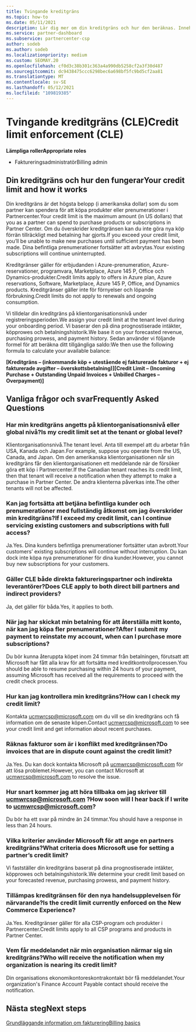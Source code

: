 ```yaml
---
title: Tvingande kreditgräns
ms.topic: how-to
ms.date: 05/11/2021
description: Lär dig mer om din kreditgräns och hur den beräknas. Innehåller vanliga frågor och svar.
ms.service: partner-dashboard
ms.subservice: partnercenter-csp
author: sodeb
ms.author: sodeb
ms.localizationpriority: medium
ms.custom: SEOMAY.20
ms.openlocfilehash: cf0d3c38b301c363a4a990db5258cf2a3f30d487
ms.sourcegitcommit: dc9438475ccc6298bec6a698bf5fc9bd5cf2aa81
ms.translationtype: MT
ms.contentlocale: sv-SE
ms.lasthandoff: 05/12/2021
ms.locfileid: "109819385"
---
```

# <a name="credit-limit-enforcement-cle"></a><span data-ttu-id="2e7f8-104">Tvingande kreditgräns (CLE)</span><span class="sxs-lookup"><span data-stu-id="2e7f8-104">Credit limit enforcement (CLE)</span></span>

<span data-ttu-id="2e7f8-105">**Lämpliga roller**</span><span class="sxs-lookup"><span data-stu-id="2e7f8-105">**Appropriate roles**</span></span>

- <span data-ttu-id="2e7f8-106">Faktureringsadministratör</span><span class="sxs-lookup"><span data-stu-id="2e7f8-106">Billing admin</span></span>

## <a name="your-credit-limit-and-how-it-works"></a><span data-ttu-id="2e7f8-107">Din kreditgräns och hur den fungerar</span><span class="sxs-lookup"><span data-stu-id="2e7f8-107">Your credit limit and how it works</span></span>

<span data-ttu-id="2e7f8-108">Din kreditgräns är det högsta belopp (i amerikanska dollar) som du som partner kan spendera för att köpa produkter eller prenumerationer i Partnercenter.</span><span class="sxs-lookup"><span data-stu-id="2e7f8-108">Your credit limit is the maximum amount (in US dollars) that you as a partner can spend to purchase products or subscriptions in Partner Center.</span></span> <span data-ttu-id="2e7f8-109">Om du överskrider kreditgränsen kan du inte göra nya köp förrän tillräckligt med betalning har gjorts.</span><span class="sxs-lookup"><span data-stu-id="2e7f8-109">If you exceed your credit limit, you’ll be unable to make new purchases until sufficient payment has been made.</span></span> <span data-ttu-id="2e7f8-110">Dina befintliga prenumerationer fortsätter att avbrytas.</span><span class="sxs-lookup"><span data-stu-id="2e7f8-110">Your existing subscriptions will continue uninterrupted.</span></span>

<span data-ttu-id="2e7f8-111">Kreditgränser gäller för erbjudanden i Azure-prenumeration, Azure-reservationer, programvara, Marketplace, Azure 145 P, Office och Dynamics-produkter.</span><span class="sxs-lookup"><span data-stu-id="2e7f8-111">Credit limits apply to offers in Azure plan, Azure reservations, Software, Marketplace, Azure 145 P, Office, and Dynamics products.</span></span> <span data-ttu-id="2e7f8-112">Kreditgränser gäller inte för förnyelser och löpande förbrukning.</span><span class="sxs-lookup"><span data-stu-id="2e7f8-112">Credit limits do not apply to renewals and ongoing consumption.</span></span>

<span data-ttu-id="2e7f8-113">Vi tilldelar din kreditgräns på klientorganisationsnivå under registreringsperioden.</span><span class="sxs-lookup"><span data-stu-id="2e7f8-113">We assign your credit limit at the tenant level during your onboarding period.</span></span> <span data-ttu-id="2e7f8-114">Vi baserar den på dina prognostiserade intäkter, köpprowes och betalningshistorik.</span><span class="sxs-lookup"><span data-stu-id="2e7f8-114">We base it on your forecasted revenue, purchasing prowess, and payment history.</span></span> <span data-ttu-id="2e7f8-115">Sedan använder vi följande formel för att beräkna ditt tillgängliga saldo:</span><span class="sxs-lookup"><span data-stu-id="2e7f8-115">We then use the following formula to calculate your available balance:</span></span>

<span data-ttu-id="2e7f8-116">**[Kreditgräns – (inkommande köp + utestående ej fakturerade fakturor + ej fakturerade avgifter – överskottsbetalning)]**</span><span class="sxs-lookup"><span data-stu-id="2e7f8-116">**[Credit Limit – (Incoming Purchase + Outstanding Unpaid Invoices + Unbilled Charges – Overpayment)]**</span></span>

## <a name="frequently-asked-questions"></a><span data-ttu-id="2e7f8-117">Vanliga frågor och svar</span><span class="sxs-lookup"><span data-stu-id="2e7f8-117">Frequently Asked Questions</span></span>

### <a name="is-my-credit-limit-set-at-the-tenant-or-global-level"></a><span data-ttu-id="2e7f8-118">Har min kreditgräns angetts på klientorganisationsnivå eller global nivå?</span><span class="sxs-lookup"><span data-stu-id="2e7f8-118">Is my credit limit set at the tenant or global level?</span></span>

<span data-ttu-id="2e7f8-119">Klientorganisationsnivå.</span><span class="sxs-lookup"><span data-stu-id="2e7f8-119">The tenant level.</span></span> <span data-ttu-id="2e7f8-120">Anta till exempel att du arbetar från USA, Kanada och Japan.</span><span class="sxs-lookup"><span data-stu-id="2e7f8-120">For example, suppose you operate from the US, Canada, and Japan.</span></span> <span data-ttu-id="2e7f8-121">Om den amerikanska klientorganisationen når sin kreditgräns får den klientorganisationen ett meddelande när de försöker göra ett köp i Partnercenter.</span><span class="sxs-lookup"><span data-stu-id="2e7f8-121">If the Canadian tenant reaches its credit limit, then that tenant will receive a notification when they attempt to make a purchase in Partner Center.</span></span> <span data-ttu-id="2e7f8-122">De andra klienterna påverkas inte.</span><span class="sxs-lookup"><span data-stu-id="2e7f8-122">The other tenants will not be affected.</span></span> 

### <a name="if-i-exceed-my-credit-limit-can-i-continue-servicing-existing-customers-and-subscriptions-with-full-access"></a><span data-ttu-id="2e7f8-123">Kan jag fortsätta att betjäna befintliga kunder och prenumerationer med fullständig åtkomst om jag överskrider min kreditgräns?</span><span class="sxs-lookup"><span data-stu-id="2e7f8-123">If I exceed my credit limit, can I continue servicing existing customers and subscriptions with full access?</span></span>

<span data-ttu-id="2e7f8-124">Ja.</span><span class="sxs-lookup"><span data-stu-id="2e7f8-124">Yes.</span></span> <span data-ttu-id="2e7f8-125">Dina kunders befintliga prenumerationer fortsätter utan avbrott.</span><span class="sxs-lookup"><span data-stu-id="2e7f8-125">Your customers’ existing subscriptions will continue without interruption.</span></span> <span data-ttu-id="2e7f8-126">Du kan dock inte köpa nya prenumerationer för dina kunder.</span><span class="sxs-lookup"><span data-stu-id="2e7f8-126">However, you cannot buy new subscriptions for your customers.</span></span>

### <a name="does-cle-apply-to-both-direct-bill-partners-and-indirect-providers"></a><span data-ttu-id="2e7f8-127">Gäller CLE både direkta faktureringspartner och indirekta leverantörer?</span><span class="sxs-lookup"><span data-stu-id="2e7f8-127">Does CLE apply to both direct bill partners and indirect providers?</span></span>

<span data-ttu-id="2e7f8-128">Ja, det gäller för båda.</span><span class="sxs-lookup"><span data-stu-id="2e7f8-128">Yes, it applies to both.</span></span>

### <a name="after-i-submit-my-payment-to-reinstate-my-account-when-can-i-purchase-more-subscriptions"></a><span data-ttu-id="2e7f8-129">När jag har skickat min betalning för att återställa mitt konto, när kan jag köpa fler prenumerationer?</span><span class="sxs-lookup"><span data-stu-id="2e7f8-129">After I submit my payment to reinstate my account, when can I purchase more subscriptions?</span></span> 

<span data-ttu-id="2e7f8-130">Du bör kunna återuppta köpet inom 24 timmar från betalningen, förutsatt att Microsoft har fått alla krav för att fortsätta med kreditkontrollprocessen.</span><span class="sxs-lookup"><span data-stu-id="2e7f8-130">You should be able to resume purchasing within 24 hours of your payment, assuming Microsoft has received all the requirements to proceed with the credit check process.</span></span>

### <a name="how-can-i-check-my-credit-limit"></a><span data-ttu-id="2e7f8-131">Hur kan jag kontrollera min kreditgräns?</span><span class="sxs-lookup"><span data-stu-id="2e7f8-131">How can I check my credit limit?</span></span>

<span data-ttu-id="2e7f8-132">Kontakta [ucmwrcsp@microsoft.com](mailto:ucmwrcsp@microsoft.com) om du vill se din kreditgräns och få information om de senaste köpen.</span><span class="sxs-lookup"><span data-stu-id="2e7f8-132">Contact [ucmwrcsp@microsoft.com](mailto:ucmwrcsp@microsoft.com) to see your credit limit and get information about recent purchases.</span></span>

### <a name="do-invoices-that-are-in-dispute-count-against-the-credit-limit"></a><span data-ttu-id="2e7f8-133">Räknas fakturor som är i konflikt med kreditgränsen?</span><span class="sxs-lookup"><span data-stu-id="2e7f8-133">Do invoices that are in dispute count against the credit limit?</span></span>

<span data-ttu-id="2e7f8-134">Ja.</span><span class="sxs-lookup"><span data-stu-id="2e7f8-134">Yes.</span></span> <span data-ttu-id="2e7f8-135">Du kan dock kontakta Microsoft på [ucmwrcsp@microsoft.com](mailto:ucmwrcsp@microsoft.com) för att lösa problemet.</span><span class="sxs-lookup"><span data-stu-id="2e7f8-135">However, you can contact Microsoft at [ucmwrcsp@microsoft.com](mailto:ucmwrcsp@microsoft.com) to resolve the issue.</span></span>

### <a name="how-soon-will-i-hear-back-if-i-write-to-ucmwrcspmicrosoftcom"></a><span data-ttu-id="2e7f8-136">Hur snart kommer jag att höra tillbaka om jag skriver till ucmwrcsp@microsoft.com ?</span><span class="sxs-lookup"><span data-stu-id="2e7f8-136">How soon will I hear back if I write to ucmwrcsp@microsoft.com?</span></span>

<span data-ttu-id="2e7f8-137">Du bör ha ett svar på mindre än 24 timmar.</span><span class="sxs-lookup"><span data-stu-id="2e7f8-137">You should have a response in less than 24 hours.</span></span> 

### <a name="what-criteria-does-microsoft-use-for-setting-a-partners-credit-limit"></a><span data-ttu-id="2e7f8-138">Vilka kriterier använder Microsoft för att ange en partners kreditgräns?</span><span class="sxs-lookup"><span data-stu-id="2e7f8-138">What criteria does Microsoft use for setting a partner’s credit limit?</span></span>

<span data-ttu-id="2e7f8-139">Vi fastställer din kreditgräns baserat på dina prognostiserade intäkter, köpprowes och betalningshistorik.</span><span class="sxs-lookup"><span data-stu-id="2e7f8-139">We determine your credit limit based on your forecasted revenue, purchasing prowess, and payment history.</span></span>

### <a name="is-the-credit-limit-currently-enforced-on-the-new-commerce-experience"></a><span data-ttu-id="2e7f8-140">Tillämpas kreditgränsen för den nya handelsupplevelsen för närvarande?</span><span class="sxs-lookup"><span data-stu-id="2e7f8-140">Is the credit limit currently enforced on the New Commerce Experience?</span></span>

<span data-ttu-id="2e7f8-141">Ja.</span><span class="sxs-lookup"><span data-stu-id="2e7f8-141">Yes.</span></span> <span data-ttu-id="2e7f8-142">Kreditgränser gäller för alla CSP-program och produkter i Partnercenter.</span><span class="sxs-lookup"><span data-stu-id="2e7f8-142">Credit limits apply to all CSP programs and products in Partner Center.</span></span>

### <a name="who-will-receive-the-notification-when-my-organization-is-nearing-its-credit-limit"></a><span data-ttu-id="2e7f8-143">Vem får meddelandet när min organisation närmar sig sin kreditgräns?</span><span class="sxs-lookup"><span data-stu-id="2e7f8-143">Who will receive the notification when my organization is nearing its credit limit?</span></span>

<span data-ttu-id="2e7f8-144">Din organisations ekonomikontoreskontrakontakt bör få meddelandet.</span><span class="sxs-lookup"><span data-stu-id="2e7f8-144">Your organization's Finance Account Payable contact should receive the notification.</span></span>

## <a name="next-steps"></a><span data-ttu-id="2e7f8-145">Nästa steg</span><span class="sxs-lookup"><span data-stu-id="2e7f8-145">Next steps</span></span>

[<span data-ttu-id="2e7f8-146">Grundläggande information om fakturering</span><span class="sxs-lookup"><span data-stu-id="2e7f8-146">Billing basics</span></span>](./billing-basics.md)
